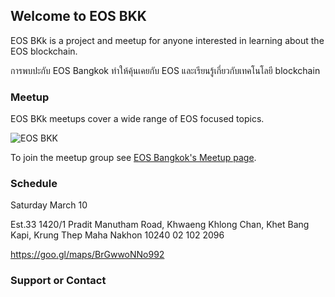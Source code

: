 ## Welcome to EOS BKK
EOS BKk is a project and meetup for anyone interested in learning about the EOS blockchain.

การพบปะกับ EOS Bangkok ทำให้คุ้นเคยกับ EOS และเรียนรู้เกี่ยวกับเทคโนโลยี blockchain

### Meetup

EOS BKk meetups cover a wide range of EOS focused topics.

![EOS BKK](https://secure.meetupstatic.com/photos/event/7/b/e/7/600_467311719.jpeg)

To join the meetup group see [EOS Bangkok's Meetup page](https://meetup.com/eos-bangkok/).

### Schedule

Saturday March 10 

Est.33
1420/1 Pradit Manutham Road, Khwaeng Khlong Chan, Khet Bang Kapi, Krung Thep Maha Nakhon 10240
02 102 2096

https://goo.gl/maps/BrGwwoNNo992


### Support or Contact


